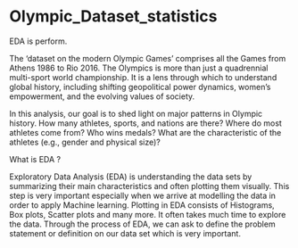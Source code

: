 # Olympic_Dataset_statistics

EDA is perform.

The ‘dataset on the modern Olympic Games’ comprises all the Games from Athens
1986 to Rio 2016. The Olympics is more than just a quadrennial multi-sport
world championship. It is a lens through which to understand global history,
including shifting geopolitical power dynamics, women’s empowerment, and the
evolving values of society.

In this analysis, our goal is to shed light on major patterns in Olympic history.
How many athletes, sports, and nations are there?
Where do most athletes come from?
Who wins medals? 
What are the characteristic of the athletes (e.g., gender and physical size)?


What is EDA ?

Exploratory Data Analysis (EDA) is understanding the data sets by summarizing their
main characteristics and often plotting them visually. This step is very important
especially when we arrive at modelling the data in order to apply Machine learning.
Plotting in EDA consists of Histograms, Box plots, Scatter plots and many more. It often
takes much time to explore the data. Through the process of EDA, we can ask to define
the problem statement or definition on our data set which is very important.


